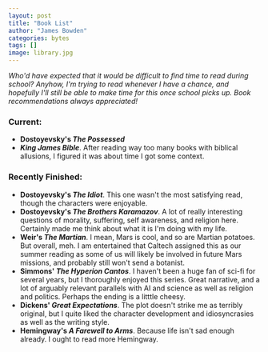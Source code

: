 ```yaml
---
layout: post
title: "Book List"
author: "James Bowden"
categories: bytes
tags: []
image: library.jpg
---
```


*Who'd have expected that it would be difficult to find time to read during school? Anyhow, I'm trying to read whenever I have a chance, and hopefully I'll still be able to make time for this once school picks up. Book recommendations always appreciated!*

### Current:
* **Dostoyevsky's *The Possessed***
* ***King James Bible***. After reading way too many books with biblical allusions, I figured it was about time I got some context. 

### Recently Finished:
* **Dostoyevsky's *The Idiot***. This one wasn't the most satisfying read, though the characters were enjoyable. 
* **Dostoyevsky's *The Brothers Karamazov***. A lot of really interesting questions of morality, suffering, self awareness, and religion here. Certainly made me think about what it is I'm doing with my life.
* **Weir's *The Martian***. I mean, Mars is cool, and so are Martian potatoes. But overall, meh. I am entertained that Caltech assigned this as our summer reading as some of us will likely be involved in future Mars missions, and probably still won't send a botanist.
* **Simmons' *The Hyperion Cantos***. I haven't been a huge fan of sci-fi for several years, but I thoroughly enjoyed this series. Great narrative, and a lot of arguably relevant parallels with AI and science as well as religion and politics. Perhaps the ending is a litttle cheesy.
* **Dickens' *Great Expectations***. The plot doesn't strike me as terribly original, but I quite liked the character development and idiosyncrasies as well as the writing style. 
* **Hemingway's *A Farewell to Arms***. Because life isn't sad enough already. I ought to read more Hemingway.
